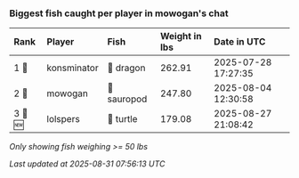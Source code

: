 ### Biggest fish caught per player in mowogan's chat

| Rank    | Player      | Fish        | Weight in lbs | Date in UTC         |
|:--------|:------------|:------------|:--------------|:--------------------|
| 1 🥇    | konsminator | 🐉 dragon   | 262.91        | 2025-07-28 17:27:35 |
| 2 🥈    | mowogan     | 🦕 sauropod | 247.80        | 2025-08-04 12:30:58 |
| 3 🥉 🆕 | lolspers    | 🐢 turtle   | 179.08        | 2025-08-27 21:08:42 |

_Only showing fish weighing >= 50 lbs_

_Last updated at 2025-08-31 07:56:13 UTC_